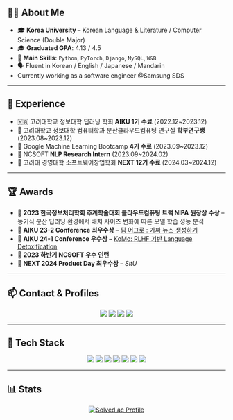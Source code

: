 ## 👩‍💻 About Me

- 🎓 **Korea University** – Korean Language & Literature / Computer Science (Double Major)  
- 🎓 **Graduated GPA**: 4.13 / 4.5    
- 🔧 **Main Skills**: `Python`, `PyTorch`, `Django`, `MySQL`, `W&B`
- 🗣️ Fluent in Korean / English / Japanese / Mandarin
- Currently working as a software engineer @Samsung SDS

---

## 💼 Experience

- 🇰🇷 고려대학교 정보대학 딥러닝 학회 **AIKU 1기 수료** (2022.12~2023.12)
- 🧠 고려대학교 정보대학 컴퓨터학과 분산클라우드컴퓨팅 연구실 **학부연구생** (2023.08~2023.12)
- 🤖 Google Machine Learning Bootcamp **4기 수료** (2023.09~2023.12)
- 🧬 NCSOFT **NLP Research Intern** (2023.09~2024.02)
- 🚀 고려대 경영대학 소프트웨어창업학회 **NEXT 12기 수료** (2024.03~2024.12)

---

## 🏆 Awards

- 🏅 **2023 한국정보처리학회 추계학술대회 클라우드컴퓨팅 트랙 NIPA 원장상 수상** – 동기식 분산 딥러닝 환경에서 배치 사이즈 변화에 따른 모델 학습 성능 분석 
- 🥇 **AIKU 23-2 Conference 최우수상** – [팀 어그로 : 가짜 뉴스 생성하기](https://github.com/AIKU-Official/aiku-23-2-fake-news-generator)  
- 🥈 **AIKU 24-1 Conference 우수상** – [KoMo: RLHF 기반 Language Detoxification](https://github.com/AIKU-Official/aiku-24-1-korean_hate_speech_detoxification)  
- 🏅 **2023 하반기 NCSOFT 우수 인턴**
- 🥇 **NEXT 2024 Product Day 최우수상** – *SitU*

---

## 📫 Contact & Profiles

<div align="center">
  <a href="mailto:kuwinter0209@gmail.com"><img src="https://img.shields.io/badge/Gmail-D14836?style=for-the-badge&logo=gmail&logoColor=white" /></a>
  <a href="https://github.com/01tilinfinity"><img src="https://img.shields.io/badge/GitHub-100000?style=for-the-badge&logo=github&logoColor=white" /></a>
  <a href="https://linkedin.com/in/%EC%98%88%EB%9E%91-%EA%B9%80-3a95a3288/"><img src="https://img.shields.io/badge/LinkedIn-0077B5?style=for-the-badge&logo=linkedin&logoColor=white" /></a>
  <a href="https://huggingface.co/canho"><img src="https://img.shields.io/badge/HuggingFace-FFAA00?style=for-the-badge&logo=huggingface&logoColor=black" /></a>
</div>

---

## 🧠 Tech Stack

<div align="center">
  <img src="https://img.shields.io/badge/Python-3776AB?style=for-the-badge&logo=python&logoColor=white" />
  <img src="https://img.shields.io/badge/PyTorch-EE4C2C?style=for-the-badge&logo=pytorch&logoColor=white" />
  <img src="https://img.shields.io/badge/Django-092E20?style=for-the-badge&logo=django&logoColor=white" />
  <img src="https://img.shields.io/badge/MySQL-005C84?style=for-the-badge&logo=mysql&logoColor=white" />
  <img src="https://img.shields.io/badge/Weights&Biases-FFBE00?style=for-the-badge&logo=WeightsAndBiases&logoColor=black" />
  <img src="https://img.shields.io/badge/HTML-239120?style=for-the-badge&logo=html5&logoColor=white" />
  <img src="https://img.shields.io/badge/CSS-239120?style=for-the-badge&logo=css3&logoColor=white" />
</div>

---

## 📊 Stats

<div align="center">
  <a href="https://solved.ac/hs01151116">
    <img src="https://mazassumnida.wtf/api/v2/generate_badge?boj=hs01151116" alt="Solved.ac Profile" />
  </a>
</div>
